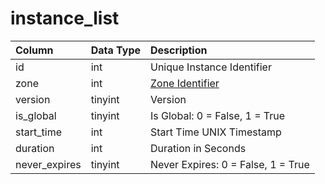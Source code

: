 # instance_list

| Column | Data Type | Description |
| :--- | :--- | :--- |
| id | int | Unique Instance Identifier |
| zone | int | [Zone Identifier](../../../../categories/zones/zone-list) |
| version | tinyint | Version |
| is_global | tinyint | Is Global: 0 = False, 1 = True |
| start_time | int | Start Time UNIX Timestamp |
| duration | int | Duration in Seconds |
| never_expires | tinyint | Never Expires: 0 = False, 1 = True |

